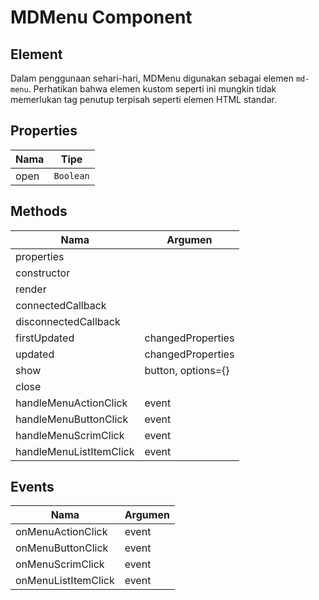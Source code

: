 # MDMenu Component

## Element

Dalam penggunaan sehari-hari, MDMenu digunakan sebagai elemen `md-menu`. Perhatikan bahwa elemen kustom seperti ini mungkin tidak memerlukan tag penutup terpisah seperti elemen HTML standar.

## Properties

| Nama | Tipe |
| --- | --- |
| open | `Boolean` |

## Methods

| Nama | Argumen |
| --- | --- |
| properties |  |
| constructor |  |
| render |  |
| connectedCallback |  |
| disconnectedCallback |  |
| firstUpdated | changedProperties |
| updated | changedProperties |
| show | button, options={} |
| close |  |
| handleMenuActionClick | event |
| handleMenuButtonClick | event |
| handleMenuScrimClick | event |
| handleMenuListItemClick | event |

## Events

| Nama | Argumen |
| --- | --- |
| onMenuActionClick | event |
| onMenuButtonClick | event |
| onMenuScrimClick | event |
| onMenuListItemClick | event |

